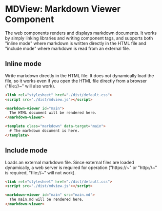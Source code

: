 # MDView: Markdown Viewer Component
The web components renders and displays markdown documents. It works by simply linking libraries and writing component tags, and supports both "inline mode" where markdown is written directly in the HTML file and "include mode" where markdown is read from an external file.

## Inline mode
Write markdown directly in the HTML file. It does not dynamically load the file, so it works even if you open the HTML file directly from a browser ("file://~" will also work).

```HTML
<link rel="stylesheet" href="./dist/default.css">
<script src="./dist/mdview.js"></script>

<markdown-viewer id="main">
  The HTML document will be rendered here.
</markdown-viewer>

<template class="markdown" data-target="main">
  # The markdown document is here.
</template>
```

## Include mode
Loads an external markdown file. Since external files are loaded dynamically, a web server is required for operation ("https://~" or "http://~" is required, "file://~" will not work).

```HTML
<link rel="stylesheet" href="./dist/default.css">
<script src="./dist/mdview.js"></script>

<markdown-viewer id="main" src="main.md">
  The main.md will be rendered here.
</markdown-viewer>
```
